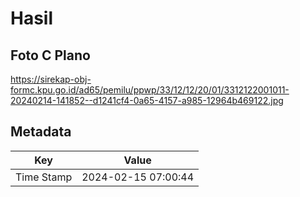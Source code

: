 # Hasil

## Foto C Plano

https://sirekap-obj-formc.kpu.go.id/ad65/pemilu/ppwp/33/12/12/20/01/3312122001011-20240214-141852--d1241cf4-0a65-4157-a985-12964b469122.jpg


## Metadata

| Key        | Value               |
| ---------- | ------------------- |
| Time Stamp | 2024-02-15 07:00:44 |



